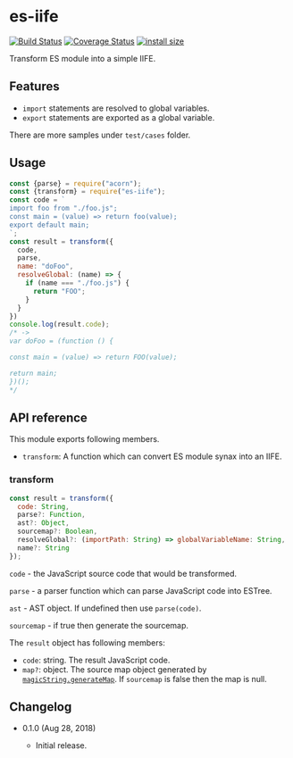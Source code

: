 es-iife
=======

[![Build Status](https://travis-ci.org/eight04/es-iife.svg?branch=master)](https://travis-ci.org/eight04/es-iife)
[![Coverage Status](https://coveralls.io/repos/github/eight04/es-iife/badge.svg?branch=master)](https://coveralls.io/github/eight04/es-iife?branch=master)
[![install size](https://packagephobia.now.sh/badge?p=es-iife)](https://packagephobia.now.sh/result?p=es-iife)

Transform ES module into a simple IIFE.

Features
--------

* `import` statements are resolved to global variables.
* `export` statements are exported as a global variable.

There are more samples under `test/cases` folder.

Usage
-----

```js
const {parse} = require("acorn");
const {transform} = require("es-iife");
const code = `
import foo from "./foo.js";
const main = (value) => return foo(value);
export default main;
`;
const result = transform({
  code,
  parse,
  name: "doFoo",
  resolveGlobal: (name) => {
    if (name === "./foo.js") {
      return "FOO";
    }
  }
})
console.log(result.code);
/* ->
var doFoo = (function () {

const main = (value) => return FOO(value);

return main;
})();
*/
```

API reference
-------------

This module exports following members.

* `transform`: A function which can convert ES module synax into an IIFE.

### transform

```js
const result = transform({
  code: String,
  parse?: Function,
  ast?: Object,
  sourcemap?: Boolean,
  resolveGlobal?: (importPath: String) => globalVariableName: String,
  name?: String
});
```

`code` - the JavaScript source code that would be transformed.

`parse` - a parser function which can parse JavaScript code into ESTree.

`ast` - AST object. If undefined then use `parse(code)`.

`sourcemap` - if true then generate the sourcemap.

The `result` object has following members:

* `code`: string. The result JavaScript code.
* `map?`: object. The source map object generated by [`magicString.generateMap`](https://github.com/Rich-Harris/magic-string#sgeneratemap-options-). If `sourcemap` is false then the map is null.

Changelog
---------

* 0.1.0 (Aug 28, 2018)

  - Initial release.
